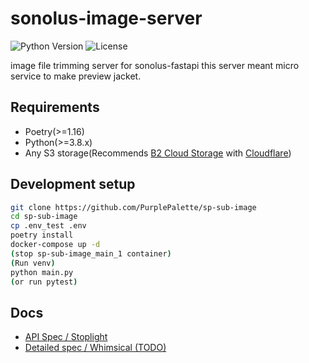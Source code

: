 # sonolus-image-server
![Python Version](https://img.shields.io/badge/python-v3.8-blue)
![License](https://img.shields.io/badge/license-MIT-green)

image file trimming server for sonolus-fastapi
this server meant micro service to make preview jacket.


## Requirements

* Poetry(>=1.16)
* Python(>=3.8.x)
* Any S3 storage(Recommends [B2 Cloud Storage](https://www.backblaze.com/b2/cloud-storage.html) with [Cloudflare](https://cloudflare.com/))

## Development setup
```bash
git clone https://github.com/PurplePalette/sp-sub-image
cd sp-sub-image
cp .env_test .env
poetry install
docker-compose up -d
(stop sp-sub-image_main_1 container)
(Run venv)
python main.py
(or run pytest)
```

## Docs
- [API Spec / Stoplight](https://sonolus-core.stoplight.io/docs/sub-servers/YXBpOjUxODQ0MDcy-sonolus-image-server)
- [Detailed spec / Whimsical (TODO)](#)